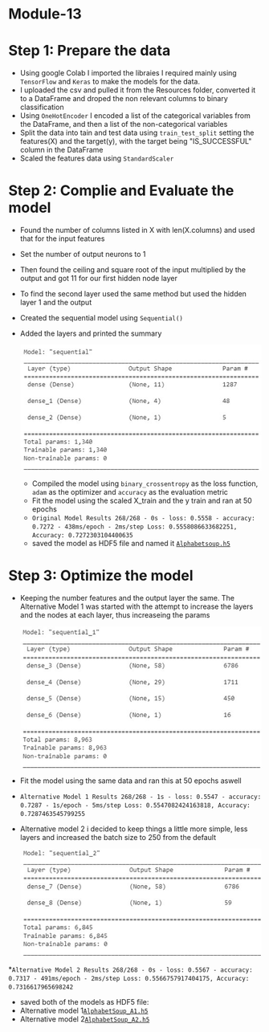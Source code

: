 # Module-13

# Step 1: Prepare the data
* Using google Colab I imported the libraies I required mainly using `TensorFlow` and `Keras` to make the models for the data.
* I uploaded the csv and pulled it from the Resources folder, converted it to a DataFrame and droped the non relevant columns to binary classification
* Using `OneHotEncoder` I encoded a list of the categorical variables from the DataFrame, and then a list of the non-categorical variables
* Split the data into tain and test data using `train_test_split` setting the features(X) and the target(y), with the target being "IS_SUCCESSFUL" column in the DataFrame
* Scaled the features data using `StandardScaler`

# Step 2: Complie and Evaluate the model
* Found the number of columns listed in X with len(X.columns) and used that for the input features
* Set the number of output neurons to 1
* Then found the ceiling and square root of the input multiplied by the output and got 11 for our first hidden node layer
* To find the second layer used the same method but used the hidden layer 1 and the output
* Created the sequential model using `Sequential()`
* Added the layers and printed the summary

  ![model1](Resources/model1.jpg)
  * Compiled the model using `binary_crossentropy` as the loss function, `adam` as the optimizer and `accuracy` as the evaluation metric
  * Fit the model using the scaled X_train and the y train and ran at 50 epochs
  * `Original Model Results 268/268 - 0s - loss: 0.5558 - accuracy: 0.7272 - 438ms/epoch - 2ms/step
    Loss: 0.5558086633682251, Accuracy: 0.7272303104400635`
  * saved the model as HDF5 file and named it [`Alphabetsoup.h5`](https://github.com/ScottyCodeman/Module-13/blob/a037bca9e96ba08fcd3ee03f22fdedad2cd5d464/Resources/AlphabetSoup.h5)
# Step 3: Optimize the model
* Keeping the number features and the output layer the same. The Alternative Model 1 was started with the attempt to increase the layers and the nodes at each layer, thus increaseing the params

   ![model2](Resources/model2.jpg)
* Fit the model using the same data and ran this at 50 epochs aswell
* `Alternative Model 1 Results
268/268 - 1s - loss: 0.5547 - accuracy: 0.7287 - 1s/epoch - 5ms/step
Loss: 0.5547082424163818, Accuracy: 0.7287463545799255`

* Alternative model 2 i decided to keep things a little more simple, less layers and increased the batch size to 250 from the default

    ![model3](Resources/model3.jpg)

*`Alternative Model 2 Results
268/268 - 0s - loss: 0.5567 - accuracy: 0.7317 - 491ms/epoch - 2ms/step
Loss: 0.5566757917404175, Accuracy: 0.7316617965698242`

* saved both of the models as HDF5 file:
*  Alternative model 1[`AlphabetSoup_A1.h5`](https://github.com/ScottyCodeman/Module-13/blob/c4fc30cc210be9262581530256ea2cd64859ef21/Resources/AlphabetSoup_A1.h5)
*  Alternative model 2[`AlphabetSoup_A2.h5`](https://github.com/ScottyCodeman/Module-13/blob/c4fc30cc210be9262581530256ea2cd64859ef21/Resources/AlphabetSoup_A2.h5)
  
